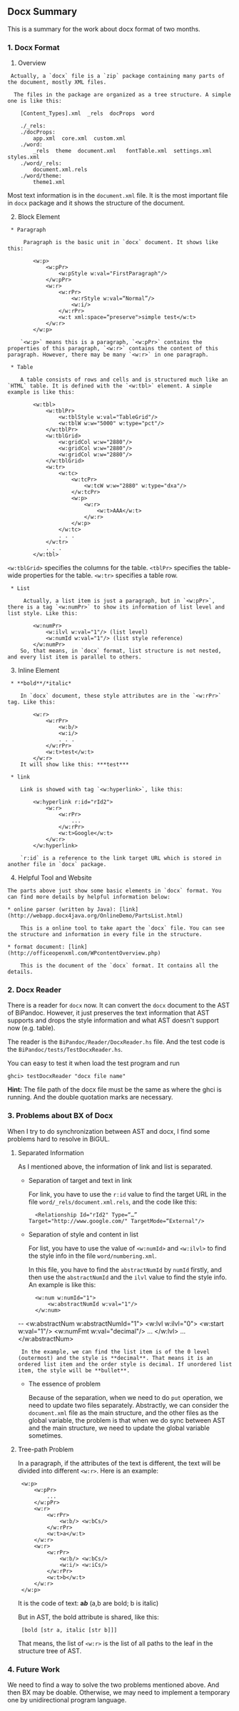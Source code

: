 Docx Summary
----

This is a summary for the work about docx format of two months.


### 1. Docx Format
   1. Overview
	
     Actually, a `docx` file is a `zip` package containing many parts of the document, mostly XML files.
	  
	  The files in the package are organized as a tree structure. A simple one is like this:
	   
  		[Content_Types].xml  _rels  docProps  word
  		
  		./_rels:
  		./docProps:
  			app.xml  core.xml  custom.xml
		./word:
			_rels  theme  document.xml	 fontTable.xml  settings.xml  styles.xml
		./word/_rels:
			document.xml.rels
		./word/theme:
			theme1.xml
			
   Most text information is in the `document.xml` file. It is the most important file in `docx` package and it shows the structure of the document.
   
   2. Block Element
	 
	 * Paragraph
	 
	     Paragraph is the basic unit in `docx` document. It shows like this:
	     
			<w:p>
                <w:pPr>
                    <w:pStyle w:val="FirstParagraph"/>
                </w:pPr>
                <w:r>
                    <w:rPr>
                        <w:rStyle w:val=“Normal”/>
                        <w:i/>
                    </w:rPr>
                    <w:t xml:space=“preserve">simple test</w:t>
                </w:r>
            </w:p>

	 	`<w:p>` means this is a paragraph, `<w:pPr>` contains the properties of this paragraph, `<w:r>` contains the content of this paragraph. However, there may be many `<w:r>` in one paragraph.
	 	
	 * Table

	 	A table consists of rows and cells and is structured much like an `HTML` table. It is defined with the `<w:tbl>` element. A simple example is like this:
	 
	 		<w:tbl>
				<w:tblPr>
					<w:tblStyle w:val="TableGrid"/>
					<w:tblW w:w="5000" w:type="pct"/>
				</w:tblPr>
				<w:tblGrid>
					<w:gridCol w:w="2880"/>
					<w:gridCol w:w="2880"/>
					<w:gridCol w:w="2880"/>
				</w:tblGrid>
				<w:tr>
					<w:tc>
						<w:tcPr>
							<w:tcW w:w="2880" w:type="dxa"/>
						</w:tcPr>
						<w:p>
							<w:r>
								<w:t>AAA</w:t>
							</w:r>
						</w:p>
					</w:tc>
					. . .					
				</w:tr>
				. . .
			</w:tbl>
			
			
  `<w:tblGrid>` specifies the columns for the table.
`<tblPr>` specifies the table-wide properties for the table. 
`<w:tr>` specifies a table row.
	 
	 * List
	 
	     Actually, a list item is just a paragraph, but in `<w:pPr>`, there is a tag `<w:numPr>` to show its information of list level and list style. Like this:
	     
	     	<w:numPr>
				<w:ilvl w:val="1"/> (list level)
          		<w:numId w:val="1"/> (list style reference)
       		</w:numPr>
		So, that means, in `docx` format, list structure is not nested, and every list item is parallel to others. 

   3. Inline Element
	
	 * **bold**/*italic*

		In `docx` document, these style attributes are in the `<w:rPr>` tag. Like this:
				
			<w:r>
         		<w:rPr>
					<w:b/>
					<w:i/>
             		. . .
             	</w:rPr>
             	<w:t>test</w:t>
         	</w:r>
		It will show like this: ***test***
	 
	 * link
	 	
	 	Link is showed with tag `<w:hyperlink>`, like this:
	 		
	 		<w:hyperlink r:id="rId2">
     			<w:r>
         			<w:rPr>
						...
             		</w:rPr>
             		<w:t>Google</w:t>
         		</w:r>
    		</w:hyperlink>
    	
    	`r:id` is a reference to the link target URL which is stored in another file in `docx` package. 

	
   4. Helpful Tool and Website 
   		
   	The parts above just show some basic elements in `docx` format. You can find more details by helpful information below:
   
	* online parser (written by Java): [link](http://webapp.docx4java.org/OnlineDemo/PartsList.html)

		This is a online tool to take apart the `docx` file. You can see the structure and information in every file in the structure.

	* format document: [link](http://officeopenxml.com/WPcontentOverview.php)

		This is the document of the `docx` format. It contains all the details.



### 2. Docx Reader

There is a reader for `docx` now. It can convert the `docx` document to the AST of BiPandoc. However, it just preserves the text information that AST supports and drops the style information and what AST doesn't support now (e.g. table).

The reader is the `BiPandoc/Reader/DocxReader.hs` file. And the test code is the `BiPandoc/tests/TestDocxReader.hs`. 

You can easy to test it when load the test program and run
 			
 	ghci> testDocxReader "docx file name"

**Hint:** The file path of the docx file must be the same as where the ghci is running. And the double quotation marks are necessary.







### 3. Problems about BX of Docx

When I try to do synchronization between AST and docx, I find some problems hard to resolve in BiGUL.

1. Separated Information

	As I mentioned above, the information of link and list is separated.
	
	* Separation of target and text in link

		For link, you have to use the `r:id` value to find the target URL in the file `word/_rels/document.xml.rels`, and the code like this: 
			
			<Relationship Id="rId2" Type=“…” Target="http://www.google.com/" TargetMode=“External"/>
		
	* Separation of style and content in list
		
		For list, you have to use the value of `<w:numId>` and `<w:ilvl>` to find the style info in the file `word/numbering.xml`.
	
		In this file, you have to find the `abstractNumId` by `numId` firstly, and then use the `abstractNumId` and the `ilvl` value to find the style info. An example is like this:
	
			<w:num w:numId="1">
	    		<w:abstractNumId w:val="1"/>
			</w:num>
	--
			<w:abstractNum w:abstractNumId="1">
	 			<w:lvl w:ilvl="0">
	     			<w:start w:val="1"/>
	         		<w:numFmt w:val="decimal"/>
	         		...
	      		</w:lvl>
	      		...
			</w:abstractNum>

		In the example, we can find the list item is of the 0 level (outermost) and the style is **decimal**. That means it is an ordered list item and the order style is decimal. If unordered list item, the style will be **bullet**.
		
	* The essence of problem

		Because of the separation, when we need to do `put` operation, we need to update two files separately. Abstractly, we can consider the `document.xml` file as the main structure, and the other files as the global variable, the problem is that when we do sync between AST and the main structure, we need to update the global variable sometimes.
	
		
	
2. Tree-path Problem

	In a paragraph, if the attributes of the text is different, the text will be divided into different `<w:r>`. Here is an example:
	
		<w:p>
			<w:pPr>
				...
			</w:pPr>
			<w:r>
          		<w:rPr>
             		<w:b/> <w:bCs/>
          		</w:rPr>
                <w:t>a</w:t>
	     	</w:r>
        	<w:r>
          		<w:rPr>
                	<w:b/> <w:bCs/>
                	<w:i/> <w:iCs/>
            	</w:rPr>
            	<w:t>b</w:t>
        	</w:r>
        </w:p>

	It is the code of text: **a*****b***  (a,b are bold; b is italic)
	
	But in AST, the bold attribute is shared, like this: 
	
		[bold [str a, italic [str b]]]
		
	That means, the list of `<w:r>` is the list of all paths to the leaf in the structure tree of AST. 


### 4. Future Work

We need to find a way to solve the two problems mentioned above. And then BX may be doable. Otherwise, we may need to implement a temporary one by unidirectional program language.